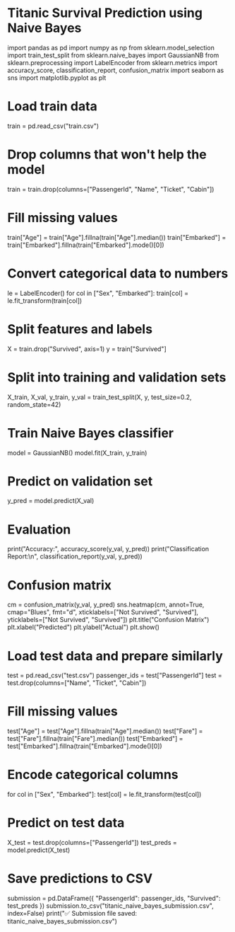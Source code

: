 # Titanic Survival Prediction using Naive Bayes
import pandas as pd
import numpy as np
from sklearn.model_selection import train_test_split
from sklearn.naive_bayes import GaussianNB
from sklearn.preprocessing import LabelEncoder
from sklearn.metrics import accuracy_score, classification_report, confusion_matrix
import seaborn as sns
import matplotlib.pyplot as plt

# Load train data
train = pd.read_csv("train.csv")

# Drop columns that won't help the model
train = train.drop(columns=["PassengerId", "Name", "Ticket", "Cabin"])

# Fill missing values
train["Age"] = train["Age"].fillna(train["Age"].median())
train["Embarked"] = train["Embarked"].fillna(train["Embarked"].mode()[0])

# Convert categorical data to numbers
le = LabelEncoder()
for col in ["Sex", "Embarked"]:
    train[col] = le.fit_transform(train[col])

# Split features and labels
X = train.drop("Survived", axis=1)
y = train["Survived"]

# Split into training and validation sets
X_train, X_val, y_train, y_val = train_test_split(X, y, test_size=0.2, random_state=42)

# Train Naive Bayes classifier
model = GaussianNB()
model.fit(X_train, y_train)

# Predict on validation set
y_pred = model.predict(X_val)

# Evaluation
print("Accuracy:", accuracy_score(y_val, y_pred))
print("Classification Report:\n", classification_report(y_val, y_pred))

# Confusion matrix
cm = confusion_matrix(y_val, y_pred)
sns.heatmap(cm, annot=True, cmap="Blues", fmt="d",
            xticklabels=["Not Survived", "Survived"],
            yticklabels=["Not Survived", "Survived"])
plt.title("Confusion Matrix")
plt.xlabel("Predicted")
plt.ylabel("Actual")
plt.show()

# Load test data and prepare similarly
test = pd.read_csv("test.csv")
passenger_ids = test["PassengerId"]
test = test.drop(columns=["Name", "Ticket", "Cabin"])

# Fill missing values
test["Age"] = test["Age"].fillna(train["Age"].median())
test["Fare"] = test["Fare"].fillna(train["Fare"].median())
test["Embarked"] = test["Embarked"].fillna(train["Embarked"].mode()[0])

# Encode categorical columns
for col in ["Sex", "Embarked"]:
    test[col] = le.fit_transform(test[col])

# Predict on test data
X_test = test.drop(columns=["PassengerId"])
test_preds = model.predict(X_test)

# Save predictions to CSV
submission = pd.DataFrame({
    "PassengerId": passenger_ids,
    "Survived": test_preds
})
submission.to_csv("titanic_naive_bayes_submission.csv", index=False)
print("✅ Submission file saved: titanic_naive_bayes_submission.csv")
